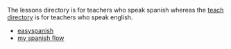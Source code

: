 
The lessons directory is for teachers who speak spanish whereas the [teach directory](./../teach/Readme.md) is for teachers who speak english.

- [easyspanish](./easyspanish/Readme.md)
- [my spanish flow](./myspanishflow/Readme.md)
